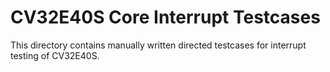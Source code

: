 CV32E40S Core Interrupt Testcases
=============================
This directory contains manually written directed testcases for interrupt testing of CV32E40S.
